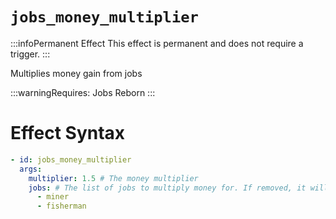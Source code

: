 # `jobs_money_multiplier`
:::infoPermanent Effect
This effect is permanent and does not require a trigger.
:::

Multiplies money gain from jobs


:::warningRequires:
Jobs Reborn
:::

# Effect Syntax
```yaml
- id: jobs_money_multiplier
  args:
    multiplier: 1.5 # The money multiplier
    jobs: # The list of jobs to multiply money for. If removed, it will multiply all jobs.
      - miner
      - fisherman
```